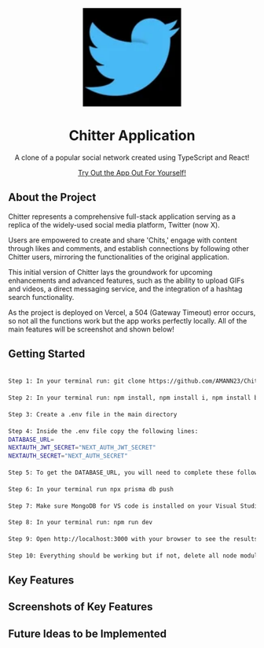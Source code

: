 <div align="center">
  <a href="https://github.com/AMANN23/Chitter-App">
   <img src="public/ChitterLogo.png" width="200" height="200">
  </a>

  <h1 align="center">Chitter Application</h1>
  <p>A clone of a popular social network created using TypeScript and React!</p>
  <p align="center">
  <a href="https://chitter-application.vercel.app/">Try Out the App Out For Yourself!</a>
  </p>
</div>

## About the Project

Chitter represents a comprehensive full-stack application serving as a replica of the widely-used social media platform, Twitter (now X).

Users are empowered to create and share 'Chits,' engage with content through likes and comments, and establish connections by following other Chitter users, mirroring the functionalities of the original application.

This initial version of Chitter lays the groundwork for upcoming enhancements and advanced features, such as the ability to upload GIFs and videos, a direct messaging service, and the integration of a hashtag search functionality.

As the project is deployed on Vercel, a 504 (Gateway Timeout) error occurs, so not all the functions work but the app works perfectly locally. All of the main features will be screenshot and shown below!

## Getting Started

```bash

Step 1: In your terminal run: git clone https://github.com/AMANN23/Chitter-App.git

Step 2: In your terminal run: npm install, npm install i, npm install bcrypt in the main directory

Step 3: Create a .env file in the main directory

Step 4: Inside the .env file copy the following lines:
DATABASE_URL=
NEXTAUTH_JWT_SECRET="NEXT_AUTH_JWT_SECRET"
NEXTAUTH_SECRET="NEXT_AUTH_SECRET"

Step 5: To get the DATABASE_URL, you will need to complete these following sub-steps: 1. Sign up or Login to MongoDB. 2. Create a deployment choosing the free cluster option. 3. Create a username and password. 4. Add a 0.0.0.0/0 IP address so it can be accessed anywhere then click finish and close. 5. On the left sidebar click 'Database', 'Connect' and then click 'MongoDB for VS Code' 6. The Database URL can be found in a similar format to this 'mongodb+srv://username:<password>@cluster0.**\*\*\***.mongodb.net/test' 7. The .env file should be completed

Step 6: In your terminal run npx prisma db push

Step 7: Make sure MongoDB for VS code is installed on your Visual Studio Code and connect with string using the 'Database URL'

Step 8: In your terminal run: npm run dev

Step 9: Open http://localhost:3000 with your browser to see the results.

Step 10: Everything should be working but if not, delete all node modules and type in the terminal npm install

```

## Key Features

## Screenshots of Key Features

## Future Ideas to be Implemented
